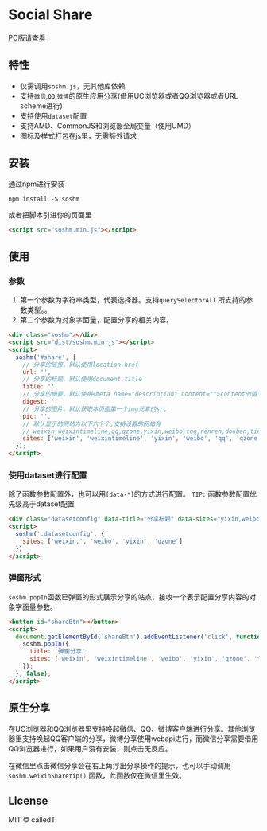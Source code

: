 # Social Share

[PC版请查看](https://github.com/calledT/sosh)

## 特性

- 仅需调用`soshm.js`，无其他库依赖
- 支持`微信`,`QQ`,`微博`的原生应用分享(借用UC浏览器或者QQ浏览器或者URL scheme进行)
- 支持使用`dataset`配置
- 支持AMD、CommonJS和浏览器全局变量（使用UMD）
- 图标及样式打包在js里，无需额外请求

## 安装

通过npm进行安装

```shell
npm install -S soshm
```

或者把脚本引进你的页面里

```html
<script src="soshm.min.js"></script>
```

## 使用

### 参数
1. 第一个参数为字符串类型，代表选择器。支持`querySelectorAll` 所支持的参数类型。。
2. 第二个参数为对象字面量，配置分享的相关内容。

```html
<div class="soshm"></div>
<script src="dist/soshm.min.js"></script>
<script>
  soshm('#share', {
    // 分享的链接，默认使用location.href
    url: '',
    // 分享的标题，默认使用document.title
    title: '',
    // 分享的摘要，默认使用<meta name="description" content="">content的值
    digest: '',
    // 分享的图片，默认获取本页面第一个img元素的src
    pic: '',
    // 默认显示的网站为以下六个个,支持设置的网站有
    // weixin,weixintimeline,qq,qzone,yixin,weibo,tqq,renren,douban,tieba
    sites: ['weixin', 'weixintimeline', 'yixin', 'weibo', 'qq', 'qzone']
  });
</script>
```

### 使用dataset进行配置

除了函数参数配置外，也可以用`[data-*]`的方式进行配置。
`TIP:` 函数参数配置优先级高于dataset配置

```html
<div class="datasetconfig" data-title="分享标题" data-sites="yixin,weibo,weixin,tqq,qzone"></div>
<script>
  soshm('.datasetconfig', {
    sites: ['weixin,', 'weibo', 'yixin', 'qzone']
  })
</script>
```

### 弹窗形式
`soshm.popIn`函数已弹窗的形式展示分享的站点，接收一个表示配置分享内容的对象字面量参数。

```html
<button id="shareBtn"></button>
<script>
  document.getElementById('shareBtn').addEventListener('click', function() {
    soshm.popIn({
      title: '弹窗分享',
      sites: ['weixin', 'weixintimeline', 'weibo', 'yixin', 'qzone', 'tqq', 'qq']
    });
  }, false);
</script>
```

## 原生分享
在UC浏览器和QQ浏览器里支持唤起微信、QQ、微博客户端进行分享。其他浏览器里支持唤起QQ客户端的分享，微博分享使用webapi进行，而微信分享需要借用QQ浏览器进行，如果用户没有安装，则点击无反应。

在微信里点击微信分享会在右上角浮出分享操作的提示，也可以手动调用`soshm.weixinSharetip()` 函数，此函数仅在微信里生效。

## License

MIT © calledT
